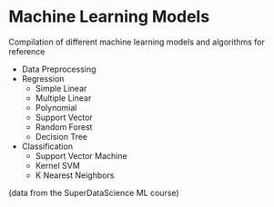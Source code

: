 # Machine Learning Models

Compilation of different machine learning models and algorithms for reference

- Data Preprocessing
- Regression
  - Simple Linear
  - Multiple Linear
  - Polynomial
  - Support Vector
  - Random Forest
  - Decision Tree
- Classification
  - Support Vector Machine
  - Kernel SVM
  - K Nearest Neighbors

(data from the SuperDataScience ML course)
